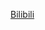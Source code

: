 [Bilibili](https://www.bilibili.com/video/BV17J411K7mG/?spm_id_from=333.1387.favlist.content.click&vd_source=c801aa3fac0e6e97b0df71f74a8b25bd)